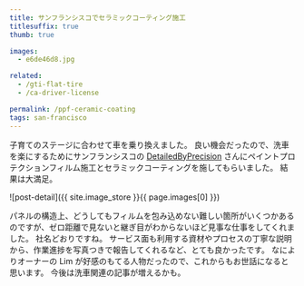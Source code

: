 ```yaml
---
title: サンフランシスコでセラミックコーティング施工
titlesuffix: true
thumb: true

images:
  - e6de46d8.jpg

related:
  - /gti-flat-tire
  - /ca-driver-license

permalink: /ppf-ceramic-coating
tags: san-francisco
---
```


子育てのステージに合わせて車を乗り換えました。
良い機会だったので、洗車を楽にするためにサンフランシスコの [DetailedByPrecision](https://www.yelp.com/biz/detailedbyprecision-san-francisco-3) さんにペイントプロテクションフィルム施工とセラミックコーティングを施してもらいました。
結果は大満足。

![post-detail]({{ site.image_store }}{{ page.images[0] }})

パネルの構造上、どうしてもフィルムを包み込めない難しい箇所がいくつかあるのですが、ゼロ距離で見ないと継ぎ目がわからないほど見事な仕事をしてくれました。
社名どおりですね。
サービス面も利用する資材やプロセスの丁寧な説明から、作業進捗を写真つきで報告してくれるなど、とても良かったです。
なによりオーナーの Lim が好感のもてる人物だったので、これからもお世話になると思います。
今後は洗車関連の記事が増えるかも。
